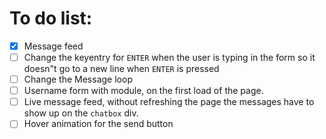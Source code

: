 # To do list:

- [x] Message feed
- [ ] Change the keyentry for `ENTER` when the user is typing in the form so it doesn"t go to a new line when `ENTER` is pressed
- [ ] Change the Message loop
- [ ] Username form with module, on the first load of the page.
- [ ] Live message feed, without refreshing the page the messages have to show up on the `chatbox` div.
- [ ] Hover animation for the send button